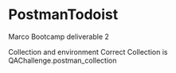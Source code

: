 # PostmanTodoist
Marco Bootcamp deliverable 2

Collection and environment
Correct Collection is QAChallenge.postman_collection
